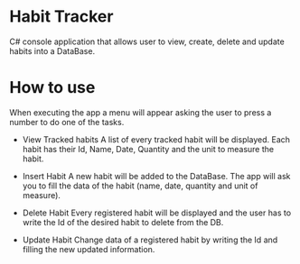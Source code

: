 # Habit Tracker

C# console application that allows user to view, create, delete and update habits into a DataBase.

# How to use

When executing the app a menu will appear asking the user to press a number to do one of the tasks.

- View Tracked habits
  A list of every tracked habit will be displayed. Each habit has their Id, Name, Date, Quantity and the unit to measure the habit.

- Insert Habit
  A new habit will be added to the DataBase. The app will ask you to fill the data of the habit (name, date, quantity and unit of measure).

- Delete Habit
  Every registered habit will be displayed and the user has to write the Id of the desired habit to delete from the DB.

- Update Habit
  Change data of a registered habit by writing the Id and filling the new updated information.
